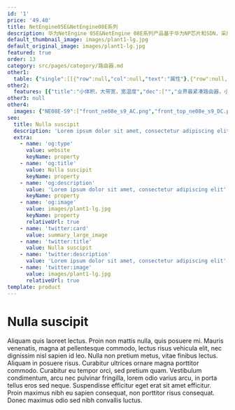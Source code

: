 ```yaml
---
id: '1'
price: '49.40'
title: NetEngine05E&NetEngine08E系列
description: 华为NetEngine 05E&NetEngine 08E系列产品基于华为NP芯片和SDN，采用无阻塞交换架构，体积小、带宽大，-40ºC~70ºC 宽温应用，能够适应各种恶劣环境，满足交通、金融、电力、政府、教育、企业等行业用户的多样化需求。
default_thumbnail_image: images/plant1-lg.jpg
default_original_image: images/plant1-lg.jpg
featured: true
order: 13
category: src/pages/category/路由器.md
other1: 
  table: {"single":[[{"row":null,"col":null,"text":"属性"},{"row":null,"col":null,"text":"NetEngine08E-S6/S6E/S9"},{"row":null,"col":null,"text":"NetEngine05E-S2"},{"row":null,"col":null,"text":"NetEngine05E-SE"},{"row":null,"col":null,"text":"NetEngine05E-SQ"},{"row":null,"col":null,"text":"NetEngine05E-SG/SH/SI/SN"},{"row":null,"col":null,"text":"NetEngine05E-SJ/SK/SR/SM"}],[{"row":null,"col":null,"text":"交换容量"},{"row":null,"col":null,"text":"720 Gbps"},{"row":null,"col":null,"text":"60 Gbps"},{"row":null,"col":null,"text":"88 Gbps"},{"row":null,"col":null,"text":"272 Gbps"},{"row":null,"col":null,"text":"24 Gbps"},{"row":null,"col":null,"text":"SJ/SK/SR: 12 Gbps\nSM: 8 Gbps"}],[{"row":null,"col":null,"text":"转发性能"},{"row":null,"col":null,"text":"540 Mpps"},{"row":null,"col":null,"text":"45 Mpps"},{"row":null,"col":null,"text":"66 Mpps"},{"row":null,"col":null,"text":"204 Mpps"},{"row":null,"col":null,"text":"18 Mpps"},{"row":null,"col":null,"text":"SJ/SK/SR: 9 Mpps\nSM: 6 Mpps"}],[{"row":null,"col":null,"text":"接口类型"},{"row":null,"col":"2","text":"路由器常用接口10GE/GE/FE、\nE1、通道化STM-1、\nRS232、RS485、FXO、\nFSO、E&M、V.35/X.21/V.24等路由器常用接口"},{"row":null,"col":null,"text":"2*10GE+16GE/FE光+8GE/FE电"},{"row":null,"col":null,"text":"SQ: 4*10GE光+8*10GE/GE/FE光+8*GE/FE光+8*GE/FE电"},{"row":null,"col":null,"text":"SG:4GE光+4GE/FE电\n+4GE/FE Combo\nSH:4GE光+4GE/FE电\n+4GE/FE Combo+2*8E1\nSI:4GE光+4GE/FE光+4GE/FE电(POE)\nSN:4GE光+4GE/FE电\n+4GE/FE Combo+16E1"},{"row":null,"col":null,"text":"SJ/SK/SR:2*FE/GE光+2*FE/\nGE电+2*FE/GE Combo\nSM:1*GE光+2*GE/FE电(POE)+1*FE/GE Combo"}],[{"row":null,"col":null,"text":"时 钟"},{"row":null,"col":"6","text":"支持1588v2、ACR、\nE1线路时钟、支持同步以太时钟"}],[{"row":null,"col":null,"text":"典型功耗"},{"row":null,"col":null,"text":"S6:127W\nS6E:164W\nS9:182W\n"},{"row":null,"col":null,"text":"55W"},{"row":null,"col":null,"text":"49.8W"},{"row":null,"col":null,"text":"80.4W"},{"row":null,"col":null,"text":"SG:24.63W\nSH:29.42W\nSI:31.87W\nSN:29.92W"},{"row":null,"col":null,"text":"SJ/SR：11.42W\nSK：15.39W\nSM：17.46W（无PoE）；250.79W（PoE满载）"}],[{"row":null,"col":null,"text":"电源"},{"row":null,"col":null,"text":"DC: -38.4V～-72V\nAC: 100V ～ 240V\n"},{"row":null,"col":null,"text":"DC: -38.4 V～-72.0 V\n"},{"row":null,"col":null,"text":"DC: -38.4V～-72.0V\n"},{"row":null,"col":null,"text":"DC: -38.4V～-72.0V\nAC: 100V～240V"},{"row":null,"col":null,"text":"DC: -38.4V～-72.0V\nAC: 100V～240V"},{"row":null,"col":null,"text":"SJ/SR/SM：AC 100V～ 240V\nSK：DC -38.4 V～ -72.0 V"}],[{"row":null,"col":null,"text":"槽位数"},{"row":null,"col":null,"text":"S6/S6E:2个多功能主控交换槽位,6个子卡槽位；\nS9:2个多功能主控交换槽位,9个子卡槽位\n"},{"row":null,"col":null,"text":"1个多功能主控板槽位\n2个业务插槽槽位"},{"row":null,"col":null,"text":"0"},{"row":null,"col":null,"text":"0"},{"row":null,"col":null,"text":"0"},{"row":null,"col":null,"text":"0"}],[{"row":null,"col":null,"text":"外形尺寸 (W×D×H，mm)"},{"row":null,"col":null,"text":"S6/S6E:442×220\n×88.9(2U)\nS9:442×220×155.6(3.5U)\n"},{"row":null,"col":null,"text":"442×220\n×44.45（1U）"},{"row":null,"col":null,"text":"442×220\n×44.45（1U）"},{"row":null,"col":null,"text":"442×220\n×44.45（1U）"},{"row":null,"col":null,"text":"SG/SH/SI:\n442×220×44.45（1U）\nSH:\n442×310×44.45（1U）"},{"row":null,"col":null,"text":"SJ/SK/SR:\n250×180×43.6（1U）\nSM:\n180×52×250"}],[{"row":null,"col":null,"text":"满配重量"},{"row":null,"col":null,"text":"S6:7.2 kg\nS6E:10.10kg\nS9:17.67kg\n"},{"row":null,"col":null,"text":"4.9kg"},{"row":null,"col":null,"text":"3kg"},{"row":null,"col":null,"text":"DC:4.7kg\nAC:4.9kg"},{"row":null,"col":null,"text":"SG/SH:4kg\nSI:3kg\nSN:5.1kg"},{"row":null,"col":null,"text":"SJ/SK/SR:1.8kg SM:2.7kg"}],[{"row":null,"col":null,"text":"工作温度"},{"row":null,"col":null,"text":"-40°C ～+70°C"},{"row":null,"col":null,"text":"-40°C ～+70°C"},{"row":null,"col":null,"text":"-40°C ～+70°C"},{"row":null,"col":null,"text":"-40°C ～+70°C"},{"row":null,"col":null,"text":"-40°C ～+70°C"},{"row":null,"col":null,"text":"-40°C ～+70°C"}]]}
other2:
  features: [{"title":"小体积，大带宽，宽温度","dec":["","业界最紧凑路由器，小尺寸、大带宽；-40ºC~70ºC宽温应用，适应恶劣环境",""]},{"title":"IP硬管道","dec":["","独创的IP硬管道技术，RFC 7625标准，提供类SDH的业务体验",""]},{"title":"多业务接入","dec":["","内置PCM子卡，接入各种低速业务，简化网络，统一运维；支持快速感知，通过实时告警/日志管理上报",""]}]
other3: null
other4:
  images: {"NE08E-S9":["front_ne08e_s9_AC.png","front_top_ne08e_s9_DC.png"]}
seo:
  title: Nulla suscipit
  description: 'Lorem ipsum dolor sit amet, consectetur adipiscing elit'
  extra:
    - name: 'og:type'
      value: website
      keyName: property
    - name: 'og:title'
      value: Nulla suscipit
      keyName: property
    - name: 'og:description'
      value: 'Lorem ipsum dolor sit amet, consectetur adipiscing elit'
      keyName: property
    - name: 'og:image'
      value: images/plant1-lg.jpg
      keyName: property
      relativeUrl: true
    - name: 'twitter:card'
      value: summary_large_image
    - name: 'twitter:title'
      value: Nulla suscipit
    - name: 'twitter:description'
      value: 'Lorem ipsum dolor sit amet, consectetur adipiscing elit'
    - name: 'twitter:image'
      value: images/plant1-lg.jpg
      relativeUrl: true
template: product
---
```


# Nulla suscipit

Aliquam quis laoreet lectus. Proin non mattis nulla, quis posuere mi. Mauris venenatis, magna at pellentesque commodo, lectus risus vehicula elit, nec dignissim nisl sapien id leo. Nulla non pretium metus, vitae finibus lectus. Aliquam in posuere risus. Curabitur ultrices ornare magna porttitor commodo. Curabitur eu tempor orci, sed pretium quam. Vestibulum condimentum, arcu nec pulvinar fringilla, lorem odio varius arcu, in porta tellus eros sed neque. Suspendisse efficitur eget erat sit amet efficitur. Proin maximus nibh eu sapien consequat, non porttitor risus consequat. Donec maximus odio sed nibh convallis luctus.